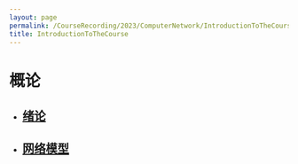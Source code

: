 ```yaml
---
layout: page
permalink: /CourseRecording/2023/ComputerNetwork/IntroductionToTheCourse/index.html
title: IntroductionToTheCourse
---
```



# 概论

- ## [绪论](https://CRYoushiwo.github.io/CourseRecording/2023/ComputerNetwork/IntroductionToTheCourse/Introduction)

- ## [网络模型](https://CRYoushiwo.github.io/CourseRecording/2023/ComputerNetwork/IntroductionToTheCourse/NetworkModel)
